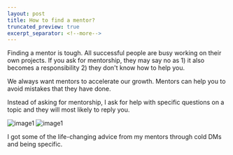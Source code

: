 ```yaml
---
layout: post
title: How to find a mentor?
truncated_preview: true
excerpt_separator: <!--more-->
---
```


Finding a mentor is tough. All successful people are busy working on their own projects. If you ask for mentorship, they may say no as 1) it also becomes a responsibility 2) they don't know how to help you.
<!--more-->

We always want mentors to accelerate our growth. Mentors can help you to avoid mistakes that they have done.

Instead of asking for mentorship, I ask for help with specific questions on a topic and they will most likely to reply you.

![image1](https://i.ibb.co/zb0ng0Z/Screenshot-2021-09-11-at-10-08-14-AM-min.png)
![image1](https://i.ibb.co/FhRMn77/Screenshot-2021-09-11-at-10-16-30-AM-min.png)

I got some of the life-changing advice from my mentors through cold DMs and being specific.
